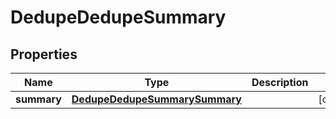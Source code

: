 
# DedupeDedupeSummary

## Properties
Name | Type | Description | Notes
------------ | ------------- | ------------- | -------------
**summary** | [**DedupeDedupeSummarySummary**](DedupeDedupeSummarySummary.md) |  |  [optional]



